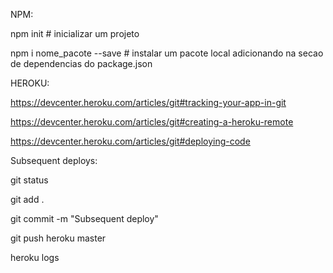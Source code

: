 NPM:

npm init # inicializar um projeto

npm i nome_pacote --save <package>  # instalar um pacote local adicionando na secao de dependencias do package.json
  
HEROKU:

https://devcenter.heroku.com/articles/git#tracking-your-app-in-git

https://devcenter.heroku.com/articles/git#creating-a-heroku-remote

https://devcenter.heroku.com/articles/git#deploying-code

Subsequent deploys:

git status

git add .

git commit -m "Subsequent deploy"

git push heroku master

heroku logs
